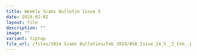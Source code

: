 ```yaml
---
title: Weekly Scams Bulletin Issue 5
date: 2024-02-02
layout: file
description: ""
image: ""
variant: tiptap
file_url: /files/2024 Scams Bulletins/Feb 2024/WSB_Issue_24_5__2_Feb_.pdf
---
```

